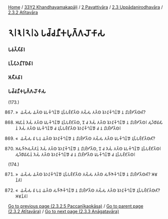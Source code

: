 
[Home](/) / [33Y2 Khandhayamakapāḷi](/tipitaka/33Y2.md) / [2 Pavattivāra](/tipitaka/33Y2/2.md) / [2.3 Uppādanirodhavāra](/tipitaka/33Y2/2/2.3.md) / [2.3.2 Atītavāra](/tipitaka/33Y2/2/2.3/2.3.2.md)

# 𑁨𑁇𑁩𑁇𑁨𑁇𑁬 𑀧𑀘𑁆𑀘𑀦𑀻𑀓𑀧𑀼𑀕𑁆𑀕𑀮𑁄𑀓𑀸𑀲

### 𑀧𑀯𑀢𑁆𑀢𑀺𑀯𑀸𑀭

### 𑀉𑀧𑁆𑀧𑀸𑀤𑀦𑀺𑀭𑁄𑀥𑀯𑀸𑀭

### 𑀅𑀢𑀻𑀢𑀯𑀸𑀭

### 𑀧𑀘𑁆𑀘𑀦𑀻𑀓𑀧𑀼𑀕𑁆𑀕𑀮𑁄𑀓𑀸𑀲

(173.)

867. »  𑀬𑀲𑁆𑀲 𑀬𑀢𑁆𑀣 𑀭𑀽𑀧𑀓𑁆𑀔𑀦𑁆𑀥𑁄 𑀦𑀼𑀧𑁆𑀧𑀚𑁆𑀚𑀺𑀢𑁆𑀣 𑀢𑀲𑁆𑀲 𑀢𑀢𑁆𑀣 𑀯𑁂𑀤𑀦𑀸𑀓𑁆𑀔𑀦𑁆𑀥𑁄 𑀦 𑀦𑀺𑀭𑀼𑀚𑁆𑀛𑀺𑀢𑁆𑀣𑀸𑀢𑀺?

868. 𑀅𑀭𑀽𑀧𑀸𑀦𑀁 𑀢𑁂𑀲𑀁 𑀢𑀢𑁆𑀣 𑀭𑀽𑀧𑀓𑁆𑀔𑀦𑁆𑀥𑁄 𑀦𑀼𑀧𑁆𑀧𑀚𑁆𑀚𑀺𑀢𑁆𑀣, 𑀦𑁄 𑀘 𑀢𑁂𑀲𑀁 𑀢𑀢𑁆𑀣 𑀯𑁂𑀤𑀦𑀸𑀓𑁆𑀔𑀦𑁆𑀥𑁄 𑀦 𑀦𑀺𑀭𑀼𑀚𑁆𑀛𑀺𑀢𑁆𑀣𑁇 𑀲𑀼𑀤𑁆𑀥𑀸𑀯𑀸𑀲𑀸𑀦𑀁 𑀢𑁂𑀲𑀁 𑀢𑀢𑁆𑀣 𑀭𑀽𑀧𑀓𑁆𑀔𑀦𑁆𑀥𑁄 𑀘 𑀦𑀼𑀧𑁆𑀧𑀚𑁆𑀚𑀺𑀢𑁆𑀣 𑀯𑁂𑀤𑀦𑀸𑀓𑁆𑀔𑀦𑁆𑀥𑁄 𑀘 𑀦 𑀦𑀺𑀭𑀼𑀚𑁆𑀛𑀺𑀢𑁆𑀣𑁇

869. «  𑀬𑀲𑁆𑀲 𑀯𑀸 𑀧𑀦 𑀬𑀢𑁆𑀣 𑀯𑁂𑀤𑀦𑀸𑀓𑁆𑀔𑀦𑁆𑀥𑁄 𑀦 𑀦𑀺𑀭𑀼𑀚𑁆𑀛𑀺𑀢𑁆𑀣 𑀢𑀲𑁆𑀲 𑀢𑀢𑁆𑀣 𑀭𑀽𑀧𑀓𑁆𑀔𑀦𑁆𑀥𑁄 𑀦𑀼𑀧𑁆𑀧𑀚𑁆𑀚𑀺𑀢𑁆𑀣𑀸𑀢𑀺?

870. 𑀅𑀲𑀜𑁆𑀜𑀲𑀢𑁆𑀢𑀸𑀦𑀁 𑀢𑁂𑀲𑀁 𑀢𑀢𑁆𑀣 𑀯𑁂𑀤𑀦𑀸𑀓𑁆𑀔𑀦𑁆𑀥𑁄 𑀦 𑀦𑀺𑀭𑀼𑀚𑁆𑀛𑀺𑀢𑁆𑀣, 𑀦𑁄 𑀘 𑀢𑁂𑀲𑀁 𑀢𑀢𑁆𑀣 𑀭𑀽𑀧𑀓𑁆𑀔𑀦𑁆𑀥𑁄 𑀦𑀼𑀧𑁆𑀧𑀚𑁆𑀚𑀺𑀢𑁆𑀣𑁇 𑀲𑀼𑀤𑁆𑀥𑀸𑀯𑀸𑀲𑀸𑀦𑀁 𑀢𑁂𑀲𑀁 𑀢𑀢𑁆𑀣 𑀯𑁂𑀤𑀦𑀸𑀓𑁆𑀔𑀦𑁆𑀥𑁄 𑀘 𑀦 𑀦𑀺𑀭𑀼𑀚𑁆𑀛𑀺𑀢𑁆𑀣 𑀭𑀽𑀧𑀓𑁆𑀔𑀦𑁆𑀥𑁄 𑀘 𑀦𑀼𑀧𑁆𑀧𑀚𑁆𑀚𑀺𑀢𑁆𑀣𑁇

(174.)

871. »  𑀬𑀲𑁆𑀲 𑀬𑀢𑁆𑀣 𑀯𑁂𑀤𑀦𑀸𑀓𑁆𑀔𑀦𑁆𑀥𑁄 𑀦𑀼𑀧𑁆𑀧𑀚𑁆𑀚𑀺𑀢𑁆𑀣 𑀢𑀲𑁆𑀲 𑀢𑀢𑁆𑀣 𑀲𑀜𑁆𑀜𑀸𑀓𑁆𑀔𑀦𑁆𑀥𑁄 𑀦 𑀦𑀺𑀭𑀼𑀚𑁆𑀛𑀺𑀢𑁆𑀣𑀸𑀢𑀺? 𑀆𑀫𑀦𑁆𑀢𑀸𑁇

872. «  𑀬𑀲𑁆𑀲 𑀯𑀸 𑀧𑀦 𑀬𑀢𑁆𑀣 𑀲𑀜𑁆𑀜𑀸𑀓𑁆𑀔𑀦𑁆𑀥𑁄 𑀦 𑀦𑀺𑀭𑀼𑀚𑁆𑀛𑀺𑀢𑁆𑀣 𑀢𑀲𑁆𑀲 𑀢𑀢𑁆𑀣 𑀯𑁂𑀤𑀦𑀸𑀓𑁆𑀔𑀦𑁆𑀥𑁄 𑀦𑀼𑀧𑁆𑀧𑀚𑁆𑀚𑀺𑀢𑁆𑀣𑀸𑀢𑀺? 𑀆𑀫𑀦𑁆𑀢𑀸𑁇

[Go to previous page (2.3.2.5 Paccanīkaokāsa)](/tipitaka/33Y2/2/2.3/2.3.2/2.3.2.5.md) / [Go to parent page (2.3.2 Atītavāra)](/tipitaka/33Y2/2/2.3/2.3.2.md) / [Go to next page (2.3.3 Anāgatavāra)](/tipitaka/33Y2/2/2.3/2.3.3.md)


